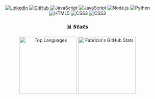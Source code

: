<div align="center">
    
[![LinkedIn](https://img.shields.io/badge/LinkedIn-0077B5?style=for-the-badge&logo=linkedin&logoColor=white)](https://www.linkedin.com/in/fabriciomagoga/)
[![GitHub](https://img.shields.io/badge/GitHub-181717?style=for-the-badge&logo=github&logoColor=white)](https://github.com/magoga-br)
![JavaScript](https://img.shields.io/badge/JavaScript-F7DF1E?style=for-the-badge&logo=javascript&logoColor=black)
![JavaScript](https://img.shields.io/badge/TypeScript-3179C7?style=for-the-badge&logo=typescript&logoColor=white)
![Node.js](https://img.shields.io/badge/Node.js-339933?style=for-the-badge&logo=nodedotjs&logoColor=white)
![Python](https://img.shields.io/badge/Python-3776AB?style=for-the-badge&logo=python&logoColor=white)
![HTML5](https://img.shields.io/badge/HTML5-E34F26?style=for-the-badge&logo=html5&logoColor=white)
![CSS3](https://img.shields.io/badge/CSS3-1572B6?style=for-the-badge&logo=css3&logoColor=white)
![CSS3](https://img.shields.io/badge/BOOTSTRAP-5D3F89?style=for-the-badge&logo=bootstrap&logoColor=white)

### 📊 𝙎𝙩𝙖𝙩𝙨

<img height="180em" src="https://github-readme-stats.vercel.app/api/top-langs/?username=magoga-br&layout=compact&theme=dracula&hide_border=true" alt="Top Languages" />
  <img height="180em" src="https://github-readme-stats.vercel.app/api?username=magoga-br&show_icons=true&theme=dracula&hide_border=true&include_all_commits=true&count_private=true" alt="Fabrício's GitHub Stats" />
</div>
